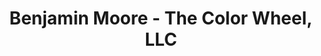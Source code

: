 ---
title: "Benjamin Moore - The Color Wheel, LLC"
url: /mesa/benjamin-moore-the-color-wheel-llc/
shop: paint
---